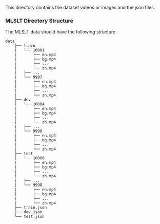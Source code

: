 This directory contains the dataset videos or images and the json files.

### MLSLT Directory Structure

The MLSLT data should have the following structure

```
data
    ├── train
    |   └── 10001
    |       ├── en.mp4
    |       ├── bg.mp4
    |       ├── ...
    |       └── zh.mp4
    |   ├── ...
    |   └── 9997
    |       ├── en.mp4
    |       ├── bg.mp4
    |       ├── ...
    |       └── zh.mp4
    ├── dev
    |   └── 10004
    |       ├── en.mp4
    |       ├── bg.mp4
    |       ├── ...
    |       └── zh.mp4
    |   ├── ...
    |   └── 9990
    |       ├── en.mp4
    |       ├── bg.mp4
    |       ├── ...
    |       └── zh.mp4
    ├── test
    |   └── 10006
    |       ├── en.mp4
    |       ├── bg.mp4
    |       ├── ...
    |       └── zh.mp4
    |   ├── ...
    |   └── 9998
    |       ├── en.mp4
    |       ├── bg.mp4
    |       ├── ...
    |       └── zh.mp4
    ├── train.json
    ├── dev.json
    └── test.json
```